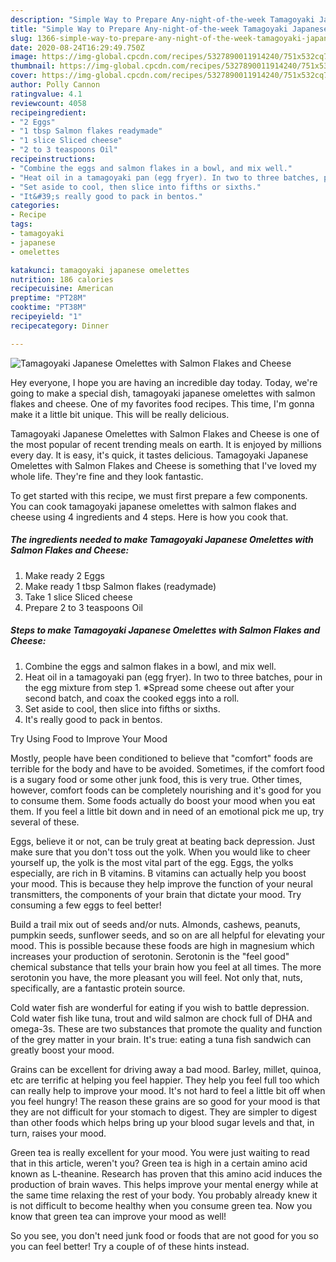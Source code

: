 ```yaml
---
description: "Simple Way to Prepare Any-night-of-the-week Tamagoyaki Japanese Omelettes with Salmon Flakes and Cheese"
title: "Simple Way to Prepare Any-night-of-the-week Tamagoyaki Japanese Omelettes with Salmon Flakes and Cheese"
slug: 1366-simple-way-to-prepare-any-night-of-the-week-tamagoyaki-japanese-omelettes-with-salmon-flakes-and-cheese
date: 2020-08-24T16:29:49.750Z
image: https://img-global.cpcdn.com/recipes/5327890011914240/751x532cq70/tamagoyaki-japanese-omelettes-with-salmon-flakes-and-cheese-recipe-main-photo.jpg
thumbnail: https://img-global.cpcdn.com/recipes/5327890011914240/751x532cq70/tamagoyaki-japanese-omelettes-with-salmon-flakes-and-cheese-recipe-main-photo.jpg
cover: https://img-global.cpcdn.com/recipes/5327890011914240/751x532cq70/tamagoyaki-japanese-omelettes-with-salmon-flakes-and-cheese-recipe-main-photo.jpg
author: Polly Cannon
ratingvalue: 4.1
reviewcount: 4058
recipeingredient:
- "2 Eggs"
- "1 tbsp Salmon flakes readymade"
- "1 slice Sliced cheese"
- "2 to 3 teaspoons Oil"
recipeinstructions:
- "Combine the eggs and salmon flakes in a bowl, and mix well."
- "Heat oil in a tamagoyaki pan (egg fryer). In two to three batches, pour in the egg mixture from step 1. ※Spread some cheese out after your second batch, and coax the cooked eggs into a roll."
- "Set aside to cool, then slice into fifths or sixths."
- "It&#39;s really good to pack in bentos."
categories:
- Recipe
tags:
- tamagoyaki
- japanese
- omelettes

katakunci: tamagoyaki japanese omelettes 
nutrition: 186 calories
recipecuisine: American
preptime: "PT28M"
cooktime: "PT38M"
recipeyield: "1"
recipecategory: Dinner

---
```



![Tamagoyaki Japanese Omelettes with Salmon Flakes and Cheese](https://img-global.cpcdn.com/recipes/5327890011914240/751x532cq70/tamagoyaki-japanese-omelettes-with-salmon-flakes-and-cheese-recipe-main-photo.jpg)

Hey everyone, I hope you are having an incredible day today. Today, we're going to make a special dish, tamagoyaki japanese omelettes with salmon flakes and cheese. One of my favorites food recipes. This time, I'm gonna make it a little bit unique. This will be really delicious.

Tamagoyaki Japanese Omelettes with Salmon Flakes and Cheese is one of the most popular of recent trending meals on earth. It is enjoyed by millions every day. It is easy, it's quick, it tastes delicious. Tamagoyaki Japanese Omelettes with Salmon Flakes and Cheese is something that I've loved my whole life. They're fine and they look fantastic.




To get started with this recipe, we must first prepare a few components. You can cook tamagoyaki japanese omelettes with salmon flakes and cheese using 4 ingredients and 4 steps. Here is how you cook that.

<!--inarticleads1-->

##### The ingredients needed to make Tamagoyaki Japanese Omelettes with Salmon Flakes and Cheese:

1. Make ready 2 Eggs
1. Make ready 1 tbsp Salmon flakes (readymade)
1. Take 1 slice Sliced cheese
1. Prepare 2 to 3 teaspoons Oil




<!--inarticleads2-->

##### Steps to make Tamagoyaki Japanese Omelettes with Salmon Flakes and Cheese:

1. Combine the eggs and salmon flakes in a bowl, and mix well.
1. Heat oil in a tamagoyaki pan (egg fryer). In two to three batches, pour in the egg mixture from step 1. ※Spread some cheese out after your second batch, and coax the cooked eggs into a roll.
1. Set aside to cool, then slice into fifths or sixths.
1. It&#39;s really good to pack in bentos.




Try Using Food to Improve Your Mood


Mostly, people have been conditioned to believe that "comfort" foods are terrible for the body and have to be avoided. Sometimes, if the comfort food is a sugary food or some other junk food, this is very true. Other times, however, comfort foods can be completely nourishing and it's good for you to consume them. Some foods actually do boost your mood when you eat them. If you feel a little bit down and in need of an emotional pick me up, try several of these.

Eggs, believe it or not, can be truly great at beating back depression. Just make sure that you don't toss out the yolk. When you would like to cheer yourself up, the yolk is the most vital part of the egg. Eggs, the yolks especially, are rich in B vitamins. B vitamins can actually help you boost your mood. This is because they help improve the function of your neural transmitters, the components of your brain that dictate your mood. Try consuming a few eggs to feel better!

Build a trail mix out of seeds and/or nuts. Almonds, cashews, peanuts, pumpkin seeds, sunflower seeds, and so on are all helpful for elevating your mood. This is possible because these foods are high in magnesium which increases your production of serotonin. Serotonin is the "feel good" chemical substance that tells your brain how you feel at all times. The more serotonin you have, the more pleasant you will feel. Not only that, nuts, specifically, are a fantastic protein source.

Cold water fish are wonderful for eating if you wish to battle depression. Cold water fish like tuna, trout and wild salmon are chock full of DHA and omega-3s. These are two substances that promote the quality and function of the grey matter in your brain. It's true: eating a tuna fish sandwich can greatly boost your mood. 

Grains can be excellent for driving away a bad mood. Barley, millet, quinoa, etc are terrific at helping you feel happier. They help you feel full too which can really help to improve your mood. It's not hard to feel a little bit off when you feel hungry! The reason these grains are so good for your mood is that they are not difficult for your stomach to digest. They are simpler to digest than other foods which helps bring up your blood sugar levels and that, in turn, raises your mood.

Green tea is really excellent for your mood. You were just waiting to read that in this article, weren't you? Green tea is high in a certain amino acid known as L-theanine. Research has proven that this amino acid induces the production of brain waves. This helps improve your mental energy while at the same time relaxing the rest of your body. You probably already knew it is not difficult to become healthy when you consume green tea. Now you know that green tea can improve your mood as well!

So you see, you don't need junk food or foods that are not good for you so you can feel better! Try  a  couple of  of  these  hints  instead.

